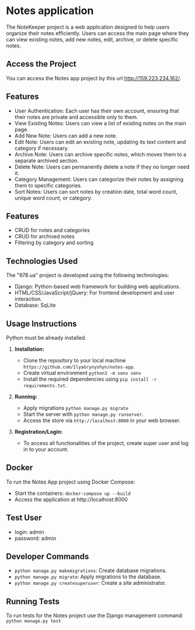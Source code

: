 # Notes application

The NoteKeeper project is a web application designed to help users organize their notes efficiently. 
Users can access the main page where they can view existing notes, add new notes, edit, archive, or 
delete specific notes.

## Access the Project

You can access the Notes app project by this url http://159.223.234.162/.

## Features

- User Authentication: Each user has their own account, ensuring that their notes are private and accessible only to them.
- View Existing Notes: Users can view a list of existing notes on the main page.
- Add New Note: Users can add a new note.
- Edit Note: Users can edit an existing note, updating its text content and category if necessary.
- Archive Note: Users can archive specific notes, which moves them to a separate archived section.
- Delete Note: Users can permanently delete a note if they no longer need it.
- Category Management: Users can categorize their notes by assigning them to specific categories. 
- Sort Notes: Users can sort notes by creation date, total word count, unique word count, or category.

## Features

- CRUD for notes and categories 
- CRUD for archived notes
- Filtering by category and sorting

## Technologies Used

The "978.ua" project is developed using the following technologies:

- Django: Python-based web framework for building web applications.
- HTML/CSS/JavaScript/jQuery: For frontend development and user interaction.
- Database: SqLite
## Usage Instructions

Python must be already installed.

1. **Installation:**
    - Clone the repository to your local machine `https://github.com/IlyaGrynyshyn/notes-app`.
    - Create virtual environment `python3 -m venv venv`
    - Install the required dependencies using `pip install -r requirements.txt`.

2. **Running:**
    - Apply migrations `python manage.py migrate`
    - Start the server with `python manage.py runserver`.
    - Access the store via `http://localhost:8000` in your web browser.

3. **Registration/Login:**
    - To access all functionalities of the project, create super user and log in to your account.


## Docker

To run the Notes App project using Docker Compose:
- Start the containers: `docker-compose up --build`
- Access the application at http://localhost:8000

## Test User
   - login: admin
   - password: admin

## Developer Commands

- `python manage.py makemigrations`: Create database migrations.
- `python manage.py migrate`: Apply migrations to the database.
- `python manage.py createsuperuser`: Create a site administrator.

## Running Tests

To run tests for the Notes project use the Django management command: `python manage.py test`
